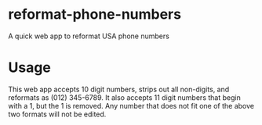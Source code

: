 # reformat-phone-numbers
A quick web app to reformat USA phone numbers

# Usage
This web app accepts 10 digit numbers, strips out all non-digits, and reformats as (012) 345-6789.
It also accepts 11 digit numbers that begin with a 1, but the 1 is removed.
Any number that does not fit one of the above two formats will not be edited.

